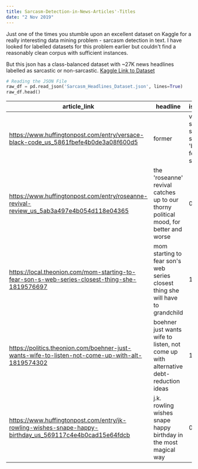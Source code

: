```yaml
---
title: Sarcasm-Detection-in-News-Articles'-Titles
date: "2 Nov 2019"
---
```


Just one of the times you stumble upon an excellent dataset on Kaggle for a really interesting data mining problem - sarcasm detection in text. I have looked for labelled datasets for this problem earlier but couldn't find a reasonably clean corpus with sufficient instances.

But this json has a class-balanced dataset with ~27K news headlines labelled as sarcastic or non-sarcastic.
[Kaggle Link to Dataset](https://www.kaggle.com/rmisra/news-headlines-dataset-for-sarcasm-detection/home)

```python
# Reading the JSON File
raw_df = pd.read_json('Sarcasm_Headlines_Dataset.json', lines=True)
raw_df.head()
```

|article_link|headline|is_sarcastic|
| -------------| -------------| -------------|
|https://www.huffingtonpost.com/entry/versace-black-code_us_5861fbefe4b0de3a08f600d5|former|versace store clerk sues over secret 'black code' for minority shoppers|0|
|https://www.huffingtonpost.com/entry/roseanne-revival-review_us_5ab3a497e4b054d118e04365|the 'roseanne' revival catches up to our thorny political mood, for better and worse|0|
|https://local.theonion.com/mom-starting-to-fear-son-s-web-series-closest-thing-she-1819576697|mom starting to fear son's web series closest thing she will have to grandchild|1|
|https://politics.theonion.com/boehner-just-wants-wife-to-listen-not-come-up-with-alt-1819574302|boehner just wants wife to listen, not come up with alternative debt-reduction ideas|1|
|https://www.huffingtonpost.com/entry/jk-rowling-wishes-snape-happy-birthday_us_569117c4e4b0cad15e64fdcb|j.k. rowling wishes snape happy birthday in the most magical way|0|












